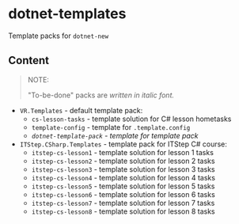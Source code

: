 # dotnet-templates

Template packs for `dotnet-new`

## Content

> NOTE:
>
> "To-be-done" packs are *written in italic font.*  

- `VR.Templates` - default template pack:
  - `cs-lesson-tasks` - template solution for C# lesson hometasks
  - `template-config` - template for `.template.config`
  - *`dotnet-template-pack` - template for template pack*
- `ITStep.CSharp.Templates` - template pack for ITStep C# course:
  - `itstep-cs-lesson1` - template solution for lesson 1 tasks
  - `itstep-cs-lesson2` - template solution for lesson 2 tasks
  - `itstep-cs-lesson3` - template solution for lesson 3 tasks
  - `itstep-cs-lesson4` - template solution for lesson 4 tasks
  - `itstep-cs-lesson5` - template solution for lesson 5 tasks
  - `itstep-cs-lesson6` - template solution for lesson 6 tasks
  - `itstep-cs-lesson7` - template solution for lesson 7 tasks
  - `itstep-cs-lesson8` - template solution for lesson 8 tasks